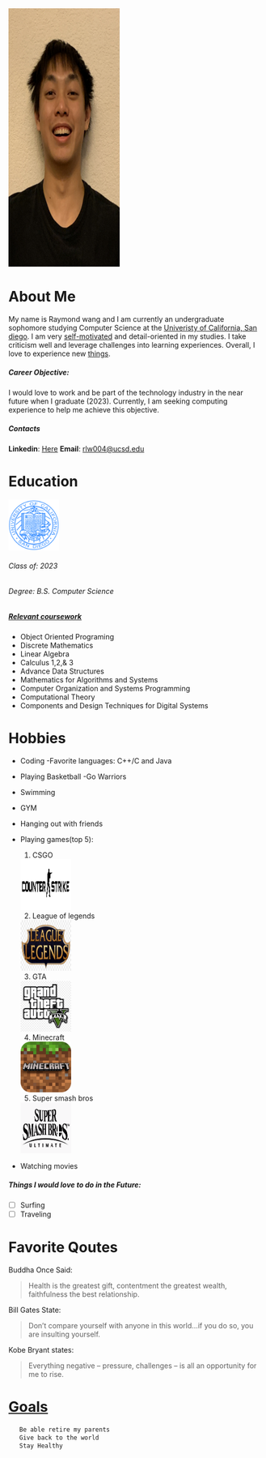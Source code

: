 <img src="ME.jpg" width="220" height ="510">

# **About Me**
My name is Raymond wang and I am currently an undergraduate sophomore studying Computer Science at the [Univeristy of California, San diego](#education). I am very [self-motivated](#favorite-qoutes) and detail-oriented in my studies. I take criticism well and leverage challenges into learning experiences. Overall, I love to experience new [things](#hobbies).
##### **Career Objective:** 
I would love to work and be part of the technology industry in the near future when I graduate (2023). Currently, I am seeking computing experience to help me achieve this objective.
##### **Contacts**
**Linkedin**: [Here](https://www.linkedin.com/in/raymond-wang-8572671b1/)
**Email**: rlw004@ucsd.edu
# Education
<img src="UCSD Seal.png" width="100" height ="100">

###### Class of: 2023
###### Degree: B.S. Computer Science
##### [Relevant  coursework](https://catalog.ucsd.edu/courses/CSE.html)
- Object Oriented Programing
- Discrete Mathematics
- Linear Algebra
- Calculus 1,2,& 3
- Advance Data Structures 
- Mathematics for Algorithms and Systems
- Computer Organization and Systems Programming
- Computational Theory
- Components and Design Techniques for Digital Systems 

# Hobbies
- Coding
    -Favorite languages: C++/C and Java
- Playing Basketball
    -Go Warriors
- Swimming
- GYM
- Hanging out with friends
- Playing games(top 5):
    1. CSGO
    <img src="CSGOPIC.png" width="100" height ="100">

    2. League of legends
    <img src="LOL.png" width="100" height ="100">

    3. GTA
    <img src="GTA.png" width="100" height ="100">

    4. Minecraft
    <img src="MINE.png" width="100" height ="100">

    5. Super smash bros
    <img src="SUPER.png" width="100" height ="100">


- Watching movies
##### Things I would love to do in the Future:
- [ ] Surfing
- [ ] Traveling

# Favorite Qoutes
Buddha Once Said:
> Health is the greatest gift, contentment the greatest wealth, faithfulness the best relationship.

Bill Gates State:
> Don’t compare yourself with anyone in this world…if you do so, you are insulting yourself.

Kobe Bryant states:
> Everything negative – pressure, challenges – is all an opportunity for me to rise.

# [Goals](#career-objective)
```
   Be able retire my parents
   Give back to the world
   Stay Healthy
```
